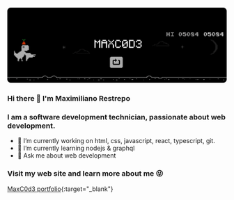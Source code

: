 ![Img](https://raw.githubusercontent.com/MaxC0d3/MaxC0d3/main/banner_maxc0d3.png)

### Hi there 👋 I'm **Maximiliano Restrepo**  
### I am a software development technician, passionate about web development.

- 🔭 I’m currently working on html, css, javascript, react, typescript, git.
- 🌱 I’m currently learning nodejs & graphql
- 💬 Ask me about web development

### Visit my web site and learn more about me 😜

[MaxC0d3 portfolio](https://portfolio-maxc0d3.vercel.app/){:target="_blank"}
